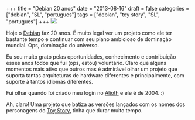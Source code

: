 +++
title = "Debian 20 anos"
date = "2013-08-16"
draft = false
categories = ["debian", "SL", "portugues"]
tags = ["debian", "toy story", "SL", "portugues"]
+++
![](/images/debian.png)

Hoje o [Debian](https://www.debian.org) faz 20 anos. É muito legal ver um
projeto como ele ter bastante tempo e continuar com seu plano ambicioso
de dominação mundial. Ops, dominação do universo.

Eu sou muito grato pelas oportunidades, conhecimento e contribuição
esses anos todos que fui (ops, estou) voluntário. Claro que alguns
momentos mais ativo que outros mas é admirável olhar um projeto que
suporta tantas arquiteturas de hardware diferentes e principalmente, com
suporte à tantos idiomas diferentes.

Fui olhar quando foi criado meu login no
[Alioth](https://alioth.debian.org) e ele é de 2004. :)

Ah, claro! Uma projeto que batiza as versões lançados com os nomes dos
personagens do [Toy Story](https://pt.wikipedia.org/wiki/Toy_Story),
tinha que durar muito tempo.
